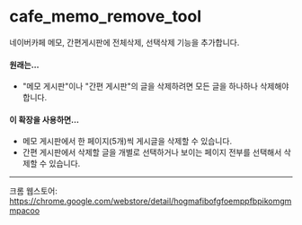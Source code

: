 # cafe_memo_remove_tool
네이버카페 메모, 간편게시판에 전체삭제, 선택삭제 기능을 추가합니다.

#### 원래는…
 * "메모 게시판"이나 "간편 게시판"의 글을 삭제하려면 모든 글을 하나하나 삭제해야 합니다.

#### 이 확장을 사용하면…
 * 메모 게시판에서 한 페이지(5개)씩 게시글을 삭제할 수 있습니다.
 * 간편 게시판에서 삭제할 글을 개별로 선택하거나 보이는 페이지 전부를 선택해서 삭제할 수 있습니다.
*****

크롬 웹스토어: <https://chrome.google.com/webstore/detail/hogmafibofgfoemppfbpikomgmmpacoo>

